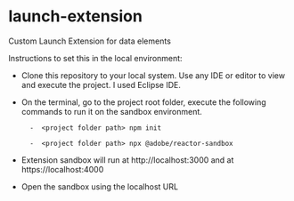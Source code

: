 # launch-extension
Custom Launch Extension for data elements

Instructions to set this in the local environment:

- Clone this repository to your local system. Use any IDE or editor to view and execute the project. I used Eclipse IDE.

- On the terminal, go to the project root folder, execute the following commands to run it on the sandbox environment.

        -  <project folder path> npm init
        
        -  <project folder path> npx @adobe/reactor-sandbox
        
 - Extension sandbox will run at http://localhost:3000 and at https://localhost:4000
 
 - Open the sandbox using the localhost URL
